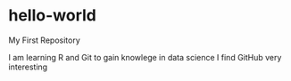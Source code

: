 # hello-world
My First Repository

I am learning R and Git to gain knowlege in data science
I find GitHub very interesting

